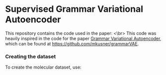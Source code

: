 # Supervised Grammar Variational Autoencoder
This repository contains the code used in the paper: <\br>
This code was heavily inspired in the code for the paper [Grammar Variational Autoencoder](https://arxiv.org/abs/1703.01925), which can be found at https://github.com/mkusner/grammarVAE.

### Creating the dataset
To create the molecular dataset, use:

